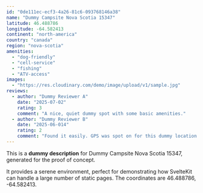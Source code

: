 ```yaml
---
id: "0de111ec-ecf3-4a26-81c6-093768146a38"
name: "Dummy Campsite Nova Scotia 15347"
latitude: 46.488786
longitude: -64.582413
continent: "north-america"
country: "canada"
region: "nova-scotia"
amenities:
  - "dog-friendly"
  - "cell-service"
  - "fishing"
  - "ATV-access"
images:
  - "https://res.cloudinary.com/demo/image/upload/v1/sample.jpg"
reviews:
  - author: "Dummy Reviewer A"
    date: "2025-07-02"
    rating: 3
    comment: "A nice, quiet dummy spot with some basic amenities."
  - author: "Dummy Reviewer B"
    date: "2025-06-014"
    rating: 2
    comment: "Found it easily. GPS was spot on for this dummy location."
---
```


This is a **dummy description** for Dummy Campsite Nova Scotia 15347, generated for the proof of concept.

It provides a serene environment, perfect for demonstrating how SvelteKit can handle a large number of static pages. The coordinates are 46.488786, -64.582413.
